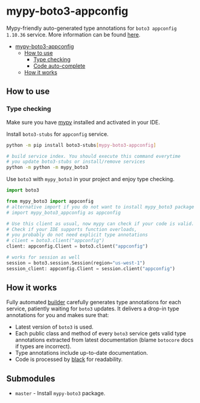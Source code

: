 # mypy-boto3-appconfig

Mypy-friendly auto-generated type annotations for `boto3 appconfig 1.10.36` service.
More information can be found [here](https://github.com/vemel/mypy_boto3).

- [mypy-boto3-appconfig](#mypy-boto3-appconfig)
  - [How to use](#how-to-use)
    - [Type checking](#type-checking)
    - [Code auto-complete](#code-auto-complete)
  - [How it works](#how-it-works)

## How to use

### Type checking

Make sure you have [mypy](https://github.com/python/mypy) installed and activated in your IDE.

Install `boto3-stubs` for `appconfig` service.

```bash
python -m pip install boto3-stubs[mypy-boto3-appconfig]

# build service index. You should execute this command everytime
# you update boto3-stubs or install/remove services
python -m python -m mypy_boto3
```

Use `boto3` with `mypy_boto3` in your project and enjoy type checking.

```python
import boto3

from mypy_boto3 import appconfig
# alternative import if you do not want to install mypy_boto3 package
# import mypy_boto3_appconfig as appconfig

# Use this client as usual, now mypy can check if your code is valid.
# Check if your IDE supports function overloads,
# you probably do not need explicit type annotations
# client = boto3.client("appconfig")
client: appconfig.Client = boto3.client("appconfig")

# works for session as well
session = boto3.session.Session(region="us-west-1")
session_client: appconfig.Client = session.client("appconfig")

```

## How it works

Fully automated [builder](https://github.com/vemel/mypy_boto3) carefully generates
type annotations for each service, patiently waiting for `boto3` updates. It delivers
a drop-in type annotations for you and makes sure that:

- Latest version of `boto3` is used.
- Each public class and method of every `boto3` service gets valid type annotations
  extracted from latest documentation (blame `botocore` docs if types are incorrect).
- Type annotations include up-to-date documentation.
- Code is processed by [black](https://github.com/psf/black) for readability.

## Submodules

- `master` - Install `mypy-boto3` package.
